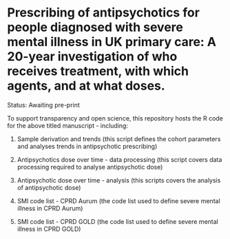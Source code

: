 # Prescribing of antipsychotics for people diagnosed with severe mental illness in UK primary care: A 20-year investigation of who receives treatment, with which agents, and at what doses.

Status: Awaiting pre-print

To support transparency and open science, this repository hosts the R code for the above titled manuscript - including:

1. Sample derivation and trends (this script defines the cohort parameters and analyses trends in antipsychotic prescribing)
   
3. Antipsychotics dose over time - data processing (this script covers data processing required to analyse antipsychotic dose)
   
5. Antipsychotic dose over time - analysis (this scripts covers the analysis of antipsychotic dose)
   
7. SMI code list - CPRD Aurum (the code list used to define severe mental illness in CPRD Aurum)
   
9. SMI code list - CPRD GOLD (the code list used to define severe mental illness in CPRD GOLD)


